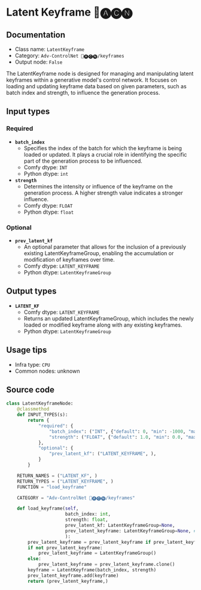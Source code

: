 # Latent Keyframe 🛂🅐🅒🅝
## Documentation
- Class name: `LatentKeyframe`
- Category: `Adv-ControlNet 🛂🅐🅒🅝/keyframes`
- Output node: `False`

The LatentKeyframe node is designed for managing and manipulating latent keyframes within a generative model's control network. It focuses on loading and updating keyframe data based on given parameters, such as batch index and strength, to influence the generation process.
## Input types
### Required
- **`batch_index`**
    - Specifies the index of the batch for which the keyframe is being loaded or updated. It plays a crucial role in identifying the specific part of the generation process to be influenced.
    - Comfy dtype: `INT`
    - Python dtype: `int`
- **`strength`**
    - Determines the intensity or influence of the keyframe on the generation process. A higher strength value indicates a stronger influence.
    - Comfy dtype: `FLOAT`
    - Python dtype: `float`
### Optional
- **`prev_latent_kf`**
    - An optional parameter that allows for the inclusion of a previously existing LatentKeyframeGroup, enabling the accumulation or modification of keyframes over time.
    - Comfy dtype: `LATENT_KEYFRAME`
    - Python dtype: `LatentKeyframeGroup`
## Output types
- **`LATENT_KF`**
    - Comfy dtype: `LATENT_KEYFRAME`
    - Returns an updated LatentKeyframeGroup, which includes the newly loaded or modified keyframe along with any existing keyframes.
    - Python dtype: `LatentKeyframeGroup`
## Usage tips
- Infra type: `CPU`
- Common nodes: unknown


## Source code
```python
class LatentKeyframeNode:
    @classmethod
    def INPUT_TYPES(s):
        return {
            "required": {
                "batch_index": ("INT", {"default": 0, "min": -1000, "max": 1000, "step": 1}),
                "strength": ("FLOAT", {"default": 1.0, "min": 0.0, "max": 10.0, "step": 0.001}, ),
            },
            "optional": {
                "prev_latent_kf": ("LATENT_KEYFRAME", ),
            }
        }

    RETURN_NAMES = ("LATENT_KF", )
    RETURN_TYPES = ("LATENT_KEYFRAME", )
    FUNCTION = "load_keyframe"

    CATEGORY = "Adv-ControlNet 🛂🅐🅒🅝/keyframes"

    def load_keyframe(self,
                      batch_index: int,
                      strength: float,
                      prev_latent_kf: LatentKeyframeGroup=None,
                      prev_latent_keyframe: LatentKeyframeGroup=None, # old name
                      ):
        prev_latent_keyframe = prev_latent_keyframe if prev_latent_keyframe else prev_latent_kf
        if not prev_latent_keyframe:
            prev_latent_keyframe = LatentKeyframeGroup()
        else:
            prev_latent_keyframe = prev_latent_keyframe.clone()
        keyframe = LatentKeyframe(batch_index, strength)
        prev_latent_keyframe.add(keyframe)
        return (prev_latent_keyframe,)

```
